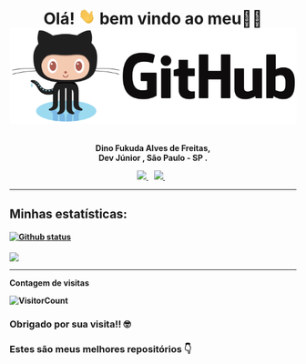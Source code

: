 [comment]: <Créditos:> (https://github.com/Duduxs)

# <p align='center'> Olá! <img src="https://raw.githubusercontent.com/ABSphreak/ABSphreak/master/gifs/Hi.gif" width="30px"> bem vindo ao meu👨‍💻<strong> ![Image](./img/github.png?raw=true)</strong> 
</p>

<p align='center'>
 <strong>Dino Fukuda Alves de Freitas,<strong><br>
 <strong>Dev Júnior </strong>, <strong> São Paulo - SP </strong>.
</p>

<p align='center'>  
  <a href="https://www.linkedin.com/in/devdinofukuda/">
    <img src="https://img.shields.io/badge/-LinkedIn-blue?style=flat-square&logo=Linkedin&logoColor=white&link=link_do_seu_perfil_no_linkedin" />
  </a>&nbsp;&nbsp;
  <a href="dev.dinofukuda@gmail.com">
    <img src="https://img.shields.io/badge/-Gmail-c14438?style=flat-square&logo=Gmail&logoColor=white&link=mailto:seu_email)](mailto:dev.dinofukuda@gmail.com)" />        
  </a>&nbsp;&nbsp;
  
___

## Minhas estatísticas:

<a href="LINK_DO_SEU_SITE_AQUI">
  <img align="center" src="https://github-readme-stats.vercel.app/api?username=devDinoFukuda&show_icons=true&theme=radical" alt="Github status" />
</a>

<br>
<br>

<a href="LINK_DO_SEU_SITE_AQUI">
  <img align="center" src="https://github-readme-stats.vercel.app/api/top-langs/?username=devDinoFukuda&layout=compact&theme=radical" />
</a>


___
**Contagem de visitas**

![VisitorCount](https://profile-counter.glitch.me/{devDinoFukuda}/count.svg)

### Obrigado por sua visita!! :nerd_face:
### Estes são meus melhores repositórios 👇 

